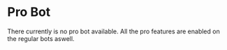 # Pro Bot

There currently is no pro bot available. All the pro features are enabled on the regular bots aswell.
